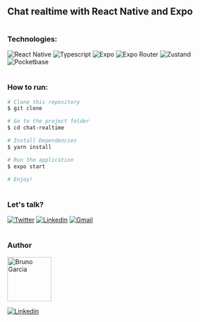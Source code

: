 ## Chat realtime with React Native and Expo

#

### Technologies:
<img src="https://img.shields.io/badge/React%20Native-0.71.8-0077B5?style=flat-square&logo=react&logoColor=white" alt="React Native" /> <img src="https://img.shields.io/badge/Typescript-4.9.4-0077B5?style=flat-square&logo=typescript&logoColor=white" alt="Typescript" /> <img src="https://img.shields.io/badge/Expo-48.0.15-0077B5?style=flat-square&logo=expo&logoColor=white" alt="Expo" /> <img src="https://img.shields.io/badge/Expo%20Router-1.5.3-0077B5?style=flat-square&logo=expo&logoColor=white" alt="Expo Router" /> <img src="https://img.shields.io/badge/Zustand-4.3.8-0077B5?style=flat-square&logo=zustand&logoColor=white" alt="Zustand" /> <img src="https://img.shields.io/badge/Pocketbase-0.15.0-0077B5?style=flat-square&logo=pocketbase&logoColor=white"
  alt="Pocketbase" />

#

### How to run:
<!-- coloque o código abaixo -->
```bash
# Clone this repository
$ git clone

# Go to the project folder
$ cd chat-realtime

# Install Dependencies
$ yarn install

# Run the application
$ expo start

# Enjoy!
```

#

### Let's talk?

[![Twitter](https://img.shields.io/badge/Twitter-1DA1F2?style=for-the-badge&logo=twitter&logoColor=white)](https://twitter.com/brunowgarcia)
[![Linkedin](https://img.shields.io/badge/LinkedIn-0077B5?style=for-the-badge&logo=linkedin&logoColor=white)](https://www.linkedin.com/in/brunowilliang/)
[![Gmail](https://img.shields.io/badge/Mail-0077B5?style=for-the-badge&logo=gmail&logoColor=white)](mailto:eu@brunowillian.com)

#

### Author
<img src="https://avatars.githubusercontent.com/brunowilliang" alt="Bruno Garcia" width="100px" />
<br/>

[![Linkedin](https://img.shields.io/badge/Bruno-author-0077B5?style=for-the-badge&logo=github&logoColor=white)](https://github.com/Brunowilliang/)